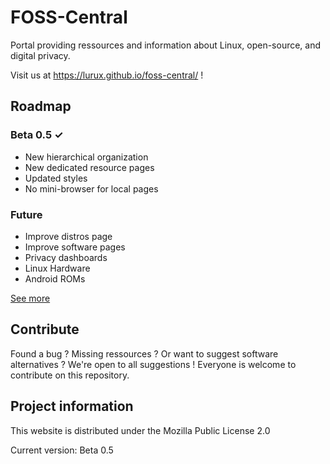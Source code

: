 # FOSS-Central

Portal providing ressources and information about Linux, open-source, and digital privacy.

Visit us at https://lurux.github.io/foss-central/ !

## Roadmap
### Beta 0.5 ✓

- New hierarchical organization
- New dedicated resource pages
- Updated styles
- No mini-browser for local pages

### Future

- Improve distros page
- Improve software pages
- Privacy dashboards
- Linux Hardware
- Android ROMs

[See more](/info/ROADMAP.md)

## Contribute

Found a bug ? Missing ressources ? Or want to suggest software alternatives ? We're open to all suggestions ! Everyone is welcome to contribute on this repository.

## Project information

This website is distributed under the Mozilla Public License 2.0

Current version: Beta 0.5

